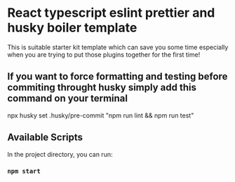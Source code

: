 # React typescript eslint prettier and husky boiler template

This is suitable starter kit template which can save you some time especially when you are trying to put those plugins together for the first time!

## If you want to force formatting and testing before commiting throught husky simply add this command on your terminal

npx husky set .husky/pre-commit "npm run lint && npm run test"

## Available Scripts

In the project directory, you can run:

### `npm start`
